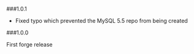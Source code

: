 ###1.0.1

* Fixed typo which prevented the MySQL 5.5 repo from being created

###1.0.0

First forge release
